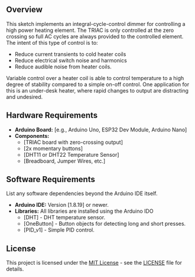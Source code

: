 ## Overview

This sketch implements an integral-cycle-control dimmer for controlling a high power heating element. The TRIAC is only controlled at the zero crossing so full AC cycles are always provided to the controlled element.
The intent of this type of control is to:
* Reduce current transients to cold heater coils
* Reduce electrical switch noise and harmonics
* Reduce audible noise from heater coils.

Variable control over a heater coil is able to control temperature to a high degree of stability compared to a simple on-off control.
One application for this is an under-desk heater, where rapid changes to output are distracting and undesired.

## Hardware Requirements
* **Arduino Board:** [e.g., Arduino Uno, ESP32 Dev Module, Arduino Nano]
* **Components:**
    * [TRIAC board with zero-crossing output]
    * [2x momentary buttons]
    * [DHT11 or DHT22 Temperature Sensor]
    * [Breadboard, Jumper Wires, etc.]

## Software Requirements

List any software dependencies beyond the Arduino IDE itself.

* **Arduino IDE:** Version [1.8.19] or newer.
* **Libraries:**
    All libraries are installed using the Arduino IDO
    * [DHT] - DHT temperature sensor.
    * [OneButton] - Button objects for detecting long and short presses.
    * [PID_v1] - Simple PID control.
## License
This project is licensed under the [MIT License](LICENSE.txt) - see the [LICENSE](LICENSE.txt) file for details.
